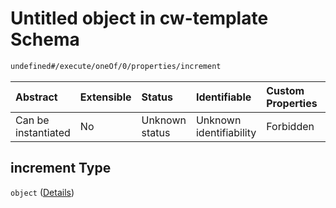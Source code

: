 # Untitled object in cw-template Schema

```txt
undefined#/execute/oneOf/0/properties/increment
```



| Abstract            | Extensible | Status         | Identifiable            | Custom Properties | Additional Properties | Access Restrictions | Defined In                                                           |
| :------------------ | :--------- | :------------- | :---------------------- | :---------------- | :-------------------- | :------------------ | :------------------------------------------------------------------- |
| Can be instantiated | No         | Unknown status | Unknown identifiability | Forbidden         | Forbidden             | none                | [cw-template.json\*](schema/cw-template.json "open original schema") |

## increment Type

`object` ([Details](cw-template-executemsg-oneof-0-properties-increment.md))
